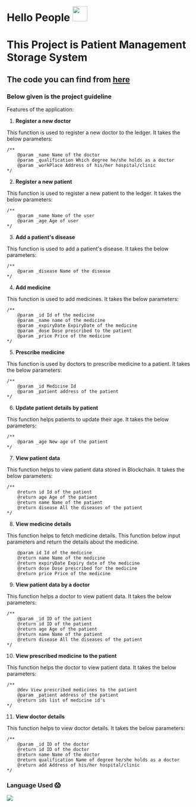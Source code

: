 # Hello People <a> <img width= "40px " src = "https://camo.githubusercontent.com/e8e7b06ecf583bc040eb60e44eb5b8e0ecc5421320a92929ce21522dbc34c891/68747470733a2f2f6d656469612e67697068792e636f6d2f6d656469612f6876524a434c467a6361737252346961377a2f67697068792e676966"> </a>

<h1> This Project is Patient Management Storage System</h1>

## The code you can find from <a href="https://github.com/sanketsaagar/Patient-Record-system/blob/main/Patient.sol"> here </a>

### Below given is the project guideline
<p>
Features of the application:

1.	<b>Register a new doctor</b>

This function is used to register a new doctor to the ledger. It takes the below parameters:
    
    /**  
        @param _name Name of the doctor
        @param _qualification Which degree he/she holds as a doctor
        @param _workPlace Address of his/her hospital/clinic 
    */
    
    
2.	<b>Register a new patient</b>

This function is used to register a new patient to the ledger. It takes the below parameters:

    /**
        @param _name Name of the user
        @param _age Age of user
    */

3.	<b>Add a patient's disease</b>

This function is used to add a patient's disease. It takes the below parameters:

    /**
        @param _disease Name of the disease
    */

4.	<b>Add medicine</b>

This function is used to add medicines. It takes the below parameters:

    /**  
        @param _id Id of the medicine
        @param _name name of the medicine
        @param _expiryDate ExpiryDate of the medicine
        @param _dose Dose prescribed to the patient
        @param _price Price of the medicine 
    */

5.	<b>Prescribe medicine</b>

This function is used by doctors to prescribe medicine to a patient. It takes the below parameters:

    /**
        @param _id Medicine Id
        @param _patient address of the patient
    */

6.	<b>Update patient details by patient</b>

This function helps patients to update their age. It takes the below parameters:

    /**
        @param _age New age of the patient
    */

7.	<b>View patient data</b>
   
This function helps to view patient data stored in Blockchain. It takes the below parameters:

    /**
        @return id Id of the patient
        @return age Age of the patient
        @return name Name of the patient
        @return disease All the diseases of the patient
    */

8.	<b>View medicine details</b>
    
This function helps to fetch medicine details. This function below input parameters and return the details about the medicine.

    
        @param id Id of the medicine
        @return name Name of the medicine
        @return expiryDate Expiry date of the medicine
        @return dose Dose prescribed for the medicine
        @return price Price of the medicine
    

9.	<b>View patient data by a doctor</b>

This function helps a doctor to view patient data. It takes the below parameters:


    /**
        @param _id ID of the patient
        @return id ID of the patient
        @return age Age of the patient
        @return name Name of the patient
        @return disease All the diseases of the patient
    */ 

10.	<b>View prescribed medicine to the patient</b>

This function helps the doctor to view patient data. It takes the below parameters:


    /**
        @dev View prescribed medicines to the patient 
        @param _patient address of the patient
        @return ids list of medicine id's
    */

11.	<b>View doctor details</b>

This function helps to view doctor details. It takes the below parameters:
  
    /**
        @param _id ID of the doctor
        @return id ID of the doctor
        @return name Name of the doctor
        @return qualification Name of degree he/she holds as a doctor
        @return add Address of his/her hospital/clinic
    */
</p>

### Language Used :scream:
<p align="left">
  <a href="https://skillicons.dev">
    <img src="https://skillicons.dev/icons?i=solidity" />
  </a>
</p>
